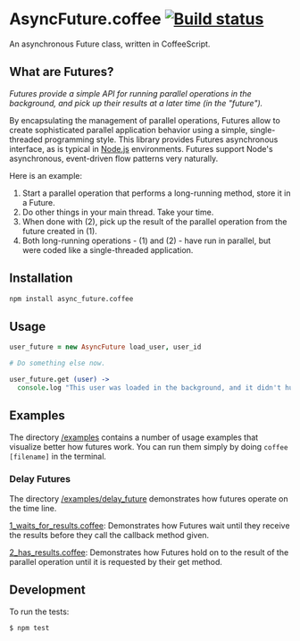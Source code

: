 # AsyncFuture.coffee <a href="http://travis-ci.org/#!/kevgo/async_future.coffee" target="_blank"><img src="https://secure.travis-ci.org/kevgo/async_future.coffee.png" alt="Build status"></a>

An asynchronous Future class, written in CoffeeScript.


## What are Futures?
_Futures provide a simple API for running parallel operations in the background, and pick up their results at a later time (in the "future")._

By encapsulating the management of parallel operations, Futures allow to create sophisticated parallel application behavior using a simple, single-threaded programming style.
This library provides Futures asynchronous interface, as is typical in [Node.js](http://nodejs.org) environments.
Futures support Node's asynchronous, event-driven flow patterns very naturally.

Here is an example:

1. Start a parallel operation that performs a long-running method, store it in a Future.
2. Do other things in your main thread. Take your time.
3. When done with (2), pick up the result of the parallel operation from the future created in (1).
4. Both long-running operations - (1) and (2) - have run in parallel, but were coded like a single-threaded application.



## Installation

```bash
npm install async_future.coffee
```


## Usage

```coffeescript
user_future = new AsyncFuture load_user, user_id

# Do something else now.

user_future.get (user) ->
  console.log "This user was loaded in the background, and it didn't hurt: #{user}"
```


## Examples

The directory [/examples](https://github.com/kevgo/async_future.coffee/tree/master/examples) contains a number of usage examples that visualize better how futures work.
You can run them simply by doing `coffee [filename]` in the terminal.

### Delay Futures

The directory [/examples/delay_future](https://github.com/kevgo/async_future.coffee/tree/master/examples/delay_future) demonstrates how futures operate on the time line.

[1_waits_for_results.coffee](https://github.com/kevgo/async_future.coffee/blob/master/examples/delay_future/1_waits_for_results.coffee): Demonstrates how Futures wait until they receive the results before they call the callback method given.

[2_has_results.coffee](https://github.com/kevgo/async_future.coffee/blob/master/examples/delay_future/2_has_results.coffee): Demonstrates how Futures hold on to the result of the parallel operation until it is requested by their get method.


## Development

To run the tests:
```bash
$ npm test
```

